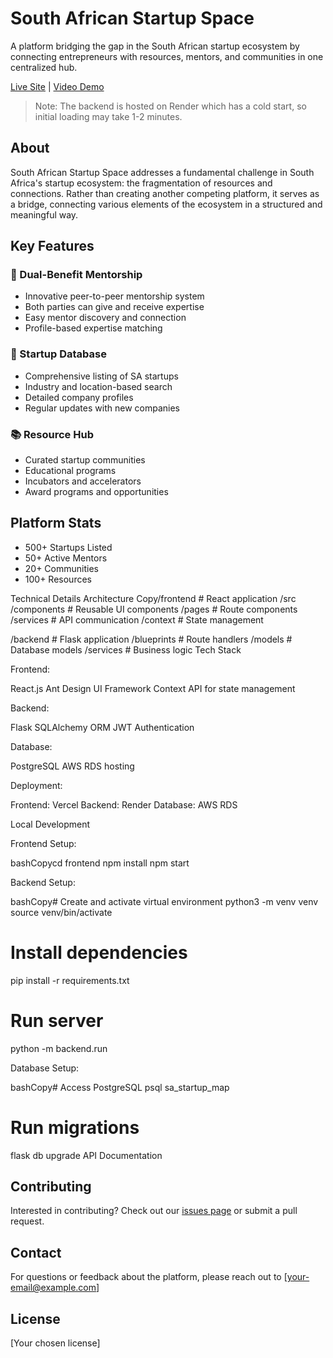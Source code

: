 # South African Startup Space

A platform bridging the gap in the South African startup ecosystem by connecting entrepreneurs with resources, mentors, and communities in one centralized hub.

[Live Site](https://sa-map-tau.vercel.app/) | [Video Demo]([https://youtu.be/Eg7ICN77pvs](https://www.loom.com/share/4d411840211d42eaba6903caa0a8b36d?sid=53c04b52-8d47-4238-854d-0fe890ef5144))

> Note: The backend is hosted on Render which has a cold start, so initial loading may take 1-2 minutes.

## About

South African Startup Space addresses a fundamental challenge in South Africa's startup ecosystem: the fragmentation of resources and connections. Rather than creating another competing platform, it serves as a bridge, connecting various elements of the ecosystem in a structured and meaningful way.

## Key Features

### 🤝 Dual-Benefit Mentorship
- Innovative peer-to-peer mentorship system
- Both parties can give and receive expertise
- Easy mentor discovery and connection
- Profile-based expertise matching

### 🚀 Startup Database
- Comprehensive listing of SA startups
- Industry and location-based search
- Detailed company profiles
- Regular updates with new companies

### 📚 Resource Hub
- Curated startup communities
- Educational programs
- Incubators and accelerators
- Award programs and opportunities

## Platform Stats
- 500+ Startups Listed
- 50+ Active Mentors
- 20+ Communities
- 100+ Resources

Technical Details
Architecture
Copy/frontend                 # React application
  /src
    /components          # Reusable UI components
    /pages              # Route components
    /services           # API communication
    /context            # State management
    
/backend                 # Flask application
  /blueprints           # Route handlers
  /models               # Database models
  /services             # Business logic
Tech Stack

Frontend:

React.js
Ant Design UI Framework
Context API for state management


Backend:

Flask
SQLAlchemy ORM
JWT Authentication


Database:

PostgreSQL
AWS RDS hosting


Deployment:

Frontend: Vercel
Backend: Render
Database: AWS RDS



Local Development

Frontend Setup:

bashCopycd frontend
npm install
npm start

Backend Setup:

bashCopy# Create and activate virtual environment
python3 -m venv venv
source venv/bin/activate

# Install dependencies
pip install -r requirements.txt

# Run server
python -m backend.run

Database Setup:

bashCopy# Access PostgreSQL
psql sa_startup_map

# Run migrations
flask db upgrade
API Documentation

## Contributing
Interested in contributing? Check out our [issues page](https://github.com/Tawongaishe/SA_Map/issues) or submit a pull request.

## Contact
For questions or feedback about the platform, please reach out to [your-email@example.com]

## License
[Your chosen license]
